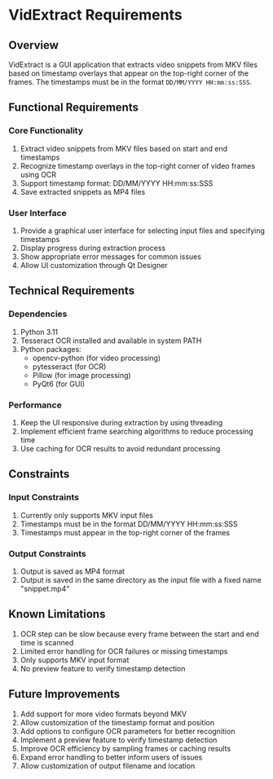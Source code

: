 # VidExtract Requirements

## Overview
VidExtract is a GUI application that extracts video snippets from MKV files based on timestamp overlays that appear on the top-right corner of the frames. The timestamps must be in the format `DD/MM/YYYY HH:mm:ss:SSS`.

## Functional Requirements

### Core Functionality
1. Extract video snippets from MKV files based on start and end timestamps
2. Recognize timestamp overlays in the top-right corner of video frames using OCR
3. Support timestamp format: DD/MM/YYYY HH:mm:ss:SSS
4. Save extracted snippets as MP4 files

### User Interface
1. Provide a graphical user interface for selecting input files and specifying timestamps
2. Display progress during extraction process
3. Show appropriate error messages for common issues
4. Allow UI customization through Qt Designer

## Technical Requirements

### Dependencies
1. Python 3.11
2. Tesseract OCR installed and available in system PATH
3. Python packages:
   - opencv-python (for video processing)
   - pytesseract (for OCR)
   - Pillow (for image processing)
   - PyQt6 (for GUI)

### Performance
1. Keep the UI responsive during extraction by using threading
2. Implement efficient frame searching algorithms to reduce processing time
3. Use caching for OCR results to avoid redundant processing

## Constraints

### Input Constraints
1. Currently only supports MKV input files
2. Timestamps must be in the format DD/MM/YYYY HH:mm:ss:SSS
3. Timestamps must appear in the top-right corner of the frames

### Output Constraints
1. Output is saved as MP4 format
2. Output is saved in the same directory as the input file with a fixed name "snippet.mp4"

## Known Limitations

1. OCR step can be slow because every frame between the start and end time is scanned
2. Limited error handling for OCR failures or missing timestamps
3. Only supports MKV input format
4. No preview feature to verify timestamp detection

## Future Improvements

1. Add support for more video formats beyond MKV
2. Allow customization of the timestamp format and position
3. Add options to configure OCR parameters for better recognition
4. Implement a preview feature to verify timestamp detection
5. Improve OCR efficiency by sampling frames or caching results
6. Expand error handling to better inform users of issues
7. Allow customization of output filename and location